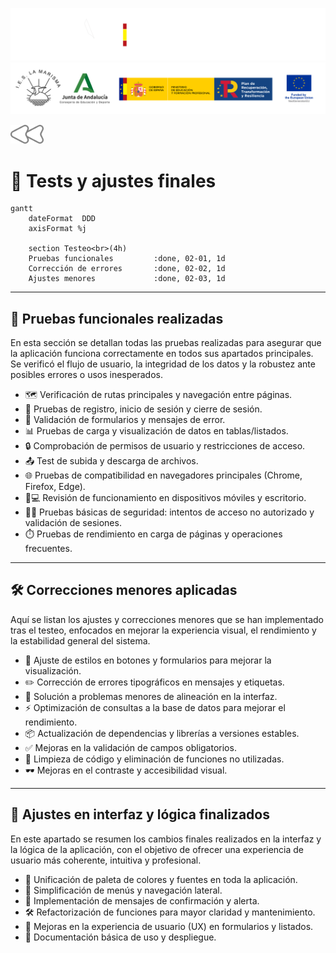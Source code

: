 ![](https://raw.githubusercontent.com/jcorvid509/.resGen/9cf65965f880c39d5e634d73522a6d656c4ea501/_bannerD.png#gh-dark-mode-only)
![](https://raw.githubusercontent.com/jcorvid509/.resGen/9cf65965f880c39d5e634d73522a6d656c4ea501/_bannerL.png#gh-light-mode-only)

<a href="/.md/readme.md"><img src="https://raw.githubusercontent.com/jcorvid509/.resGen/9cf65965f880c39d5e634d73522a6d656c4ea501/_back.svg" height="30"></a>

# 🧪 Tests y ajustes finales

```mermaid
gantt
    dateFormat  DDD
    axisFormat %j

    section Testeo<br>(4h)
    Pruebas funcionales         :done, 02-01, 1d
    Corrección de errores       :done, 02-02, 1d
    Ajustes menores             :done, 02-03, 1d
```

---

## 🧪 Pruebas funcionales realizadas

En esta sección se detallan todas las pruebas realizadas para asegurar que la aplicación funciona correctamente en todos sus apartados principales. Se verificó el flujo de usuario, la integridad de los datos y la robustez ante posibles errores o usos inesperados.

- 🗺️ Verificación de rutas principales y navegación entre páginas.
- 👤 Pruebas de registro, inicio de sesión y cierre de sesión.
- 📝 Validación de formularios y mensajes de error.
- 📊 Pruebas de carga y visualización de datos en tablas/listados.
- 🔒 Comprobación de permisos de usuario y restricciones de acceso.
- 📤 Test de subida y descarga de archivos.
- 🌐 Pruebas de compatibilidad en navegadores principales (Chrome, Firefox, Edge).
- 📱💻 Revisión de funcionamiento en dispositivos móviles y escritorio.
- 🕵️‍♂️ Pruebas básicas de seguridad: intentos de acceso no autorizado y validación de sesiones.
- ⏱️ Pruebas de rendimiento en carga de páginas y operaciones frecuentes.

---

## 🛠️ Correcciones menores aplicadas

Aquí se listan los ajustes y correcciones menores que se han implementado tras el testeo, enfocados en mejorar la experiencia visual, el rendimiento y la estabilidad general del sistema.

- 🎨 Ajuste de estilos en botones y formularios para mejorar la visualización.
- ✏️ Corrección de errores tipográficos en mensajes y etiquetas.
- 📐 Solución a problemas menores de alineación en la interfaz.
- ⚡ Optimización de consultas a la base de datos para mejorar el rendimiento.
- 📦 Actualización de dependencias y librerías a versiones estables.
- ✅ Mejoras en la validación de campos obligatorios.
- 🧹 Limpieza de código y eliminación de funciones no utilizadas.
- 🕶️ Mejoras en el contraste y accesibilidad visual.

---

## 🎨 Ajustes en interfaz y lógica finalizados

En este apartado se resumen los cambios finales realizados en la interfaz y la lógica de la aplicación, con el objetivo de ofrecer una experiencia de usuario más coherente, intuitiva y profesional.

- 🌈 Unificación de paleta de colores y fuentes en toda la aplicación.
- 🧭 Simplificación de menús y navegación lateral.
- 🔔 Implementación de mensajes de confirmación y alerta.
- 🛠️ Refactorización de funciones para mayor claridad y mantenimiento.
- 🤝 Mejoras en la experiencia de usuario (UX) en formularios y listados.
- 📄 Documentación básica de uso y despliegue.